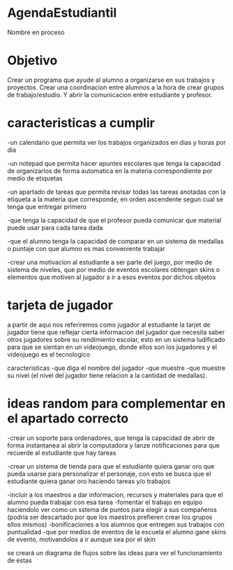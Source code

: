 # AgendaEstudiantil
Nombre en proceso

# Objetivo
Crear un programa que ayude al alumno a organizarse en sus trabajos y proyectos. Crear una coordinacion entre alumnos a la hora de crear grupos de trabajo/estudio. Y abrir la comunicacion entre estudiante y profesor.

# caracteristicas a cumplir

-un calendario que permita ver los trabajos organizados en dias y horas por dia

-un notepad que permita hacer apuntes escolares que tenga la capacidad de organizarlos de forma automatica en la materia correspondiente por medio de etiquetas

-un apartado de tareas que permita revisar todas las tareas anotadas con la etiqueta a la materia que corresponde, en orden ascendente segun cual se tenga que entregar primero

-que tenga la capacidad de que el profesor pueda comunicar que material puede usar para cada tarea dada

-que el alumno tenga la capacidad de comparar en un sistema de medallas o puntaje con que alumno es mas conveniente trabajar

-crear una motivacion al estudiante a ser parte del juego, por medio de sistema de niveles, que por medio de eventos escolares obtengan skins o elementos que motiven al jugador a ir a esos eventos por dichos objetos

# tarjeta de jugador
a partir de aqui nos referiremos como jugador al estudiante
la tarjet de jugador tiene que reflejar cierta informacion del jugador que necesita saber otros jugadores sobre su rendimiento escolar, esto en un sistema ludificado para que se sientan en un videojuego, donde ellos son los jugadores y el videojuego es el tecnologico


caracteristicas
-que diga el nombre del jugador
-que muestre 
-que muestre su nivel (el nivel del jugador tiene relacion a la cantidad de medallas).


# ideas random para complementar en el apartado correcto
-crear un soporte para ordenadores, que tenga la capacidad de abrir de forma instantanea al abrir la computadora y lanze notificaciones para que recuerde al estudiante que hay tareas

-crear un sistema de tienda para que el estudiante quiera ganar oro que pueda usarse para personalizar el personaje, con esto se busca que el estudiante quiera ganar oro haciendo tareas y/o trabajos

-incluir a los maestros a dar informacion, recursos y materiales para que el alumno pueda trabajar con esa tarea
-fomentar el trabajo en equipo haciendolo ver como un sstema de puntos para elegir a sus compañeros (podria ser descartado por que los maestros prefieren crear los grupos ellos mismos)
-bonificaciones a los alumnos que entregen sus trabajos con puntualidad
-que por medios de eventos de la escuela el alumno gane skins de evento, motivandolos a ir aunque sea por el skin


se creará un diagrama de flujos sobre las ideas para ver el funcionamiento de estas
